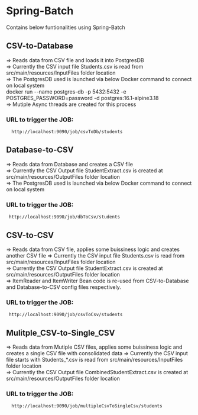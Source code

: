 # Spring-Batch
Contains below funtionalities using Spring-Batch

## CSV-to-Database
 => Reads data from CSV file and loads it into PostgresDB                                                                   
 => Currently the CSV input file Students.csv is read from src/main/resources/InputFiles folder location                                        
 => The PostgresDB used is launched via below Docker command to connect on local system                           
 docker run --name postgres-db -p 5432:5432 -e POSTGRES_PASSWORD=password -d postgres:16.1-alpine3.18                                                                 
 => Mutiple Async threads are created for this process
 ### URL to trigger the JOB:
      http://localhost:9090/job/csvToDb/students
    
 
## Database-to-CSV
 => Reads data from Database and creates a CSV file                                                               
 => Currently the CSV Output file StudentExtract.csv is created at src/main/resources/OutputFiles folder location                                       
 => The PostgresDB used is launched via below Docker command to connect on local system
 ### URL to trigger the JOB:
     http://localhost:9090/job/dbToCsv/students
 
## CSV-to-CSV
 => Reads data from CSV file, applies some buissiness logic and creates another CSV file 
 => Currently the CSV input file Students.csv is read from src/main/resources/InputFiles folder location   
 => Currently the CSV Output file StudentExtract.csv is created at src/main/resources/OutputFiles folder location                                       
 => ItemReader and ItemWriter Bean code is re-used from CSV-to-Database and Database-to-CSV config files respectively.
 ### URL to trigger the JOB:
     http://localhost:9090/job/csvToCsv/students
 
## Mulitple_CSV-to-Single_CSV
 => Reads data from Mutiple CSV files, applies some buissiness logic and creates a single CSV file with consolidated data 
 => Currently the CSV input file starts with Students_*.csv is read from src/main/resources/InputFiles folder location   
 => Currently the CSV Output file CombinedStudentExtract.csv is created at src/main/resources/OutputFiles folder location                                       
  ### URL to trigger the JOB:
      http://localhost:9090/job/multipleCsvToSingleCsv/students
  
